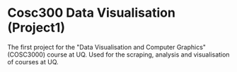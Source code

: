 # Cosc300 Data Visualisation (Project1)
The first project for the "Data Visualisation and Computer Graphics" (COSC3000) course at UQ.
Used for the scraping, analysis and visualisation of courses at UQ.
